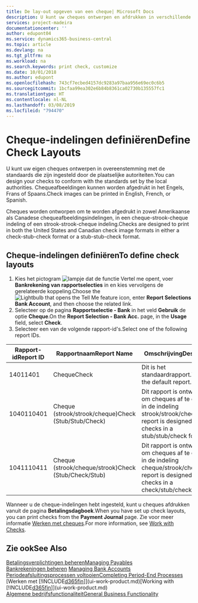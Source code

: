 ```yaml
---
title: De lay-out opgeven van een cheque| Microsoft Docs
description: U kunt uw cheques ontwerpen en afdrukken in verschillende indelingen, om te voldoen aan standaards.
services: project-madeira
documentationcenter: ''
author: edupont04
ms.service: dynamics365-business-central
ms.topic: article
ms.devlang: na
ms.tgt_pltfrm: na
ms.workload: na
ms.search.keywords: print check, customize
ms.date: 10/01/2018
ms.author: edupont
ms.openlocfilehash: 743cf7ecbed4157dc9283a97baa956e69ec0c6b5
ms.sourcegitcommit: 1bcfaa99ea302e6b84b8361ca02730b135557fc1
ms.translationtype: HT
ms.contentlocale: nl-NL
ms.lasthandoff: 03/08/2019
ms.locfileid: "794470"
---
```

# <a name="define-check-layouts"></a><span data-ttu-id="e6280-103">Cheque-indelingen definiëren</span><span class="sxs-lookup"><span data-stu-id="e6280-103">Define Check Layouts</span></span>
<span data-ttu-id="e6280-104">U kunt uw eigen cheques ontwerpen in overeenstemming met de standaards die zijn ingesteld door de plaatselijke autoriteiten.</span><span class="sxs-lookup"><span data-stu-id="e6280-104">You can design your checks to conform with the standards set by the local authorities.</span></span> <span data-ttu-id="e6280-105">Chequeafbeeldingen kunnen worden afgedrukt in het Engels, Frans of Spaans.</span><span class="sxs-lookup"><span data-stu-id="e6280-105">Check images can be printed in English, French, or Spanish.</span></span>

<span data-ttu-id="e6280-106">Cheques worden ontworpen om te worden afgedrukt in zowel Amerikaanse als Canadese chequeafbeeldingsindelingen, in een cheque-strook-cheque indeling of een strook-strook-cheque indeling.</span><span class="sxs-lookup"><span data-stu-id="e6280-106">Checks are designed to print in both the United States and Canadian check image formats in either a check-stub-check format or a stub-stub-check format.</span></span>

## <a name="to-define-check-layouts"></a><span data-ttu-id="e6280-107">Cheque-indelingen definiëren</span><span class="sxs-lookup"><span data-stu-id="e6280-107">To define check layouts</span></span>
1. <span data-ttu-id="e6280-108">Kies het pictogram ![lampje dat de functie Vertel me opent](media/ui-search/search_small.png "Vertel me wat u wilt doen"), voer **Bankrekening van rapportselecties** in en kies vervolgens de gerelateerde koppeling.</span><span class="sxs-lookup"><span data-stu-id="e6280-108">Choose the ![Lightbulb that opens the Tell Me feature](media/ui-search/search_small.png "Tell me what you want to do") icon, enter **Report Selections Bank Account**, and then choose the related link.</span></span>
2. <span data-ttu-id="e6280-109">Selecteer op de pagina **Rapportselectie - Bank** in het veld **Gebruik** de optie **Cheque**.</span><span class="sxs-lookup"><span data-stu-id="e6280-109">On the **Report Selection - Bank Acc.** page, in the **Usage** field, select **Check**.</span></span>
3. <span data-ttu-id="e6280-110">Selecteer een van de volgende rapport-id's.</span><span class="sxs-lookup"><span data-stu-id="e6280-110">Select one of the following report IDs.</span></span>

| <span data-ttu-id="e6280-111">Rapport-id</span><span class="sxs-lookup"><span data-stu-id="e6280-111">Report ID</span></span> | <span data-ttu-id="e6280-112">Rapportnaam</span><span class="sxs-lookup"><span data-stu-id="e6280-112">Report Name</span></span> | <span data-ttu-id="e6280-113">Omschrijving</span><span class="sxs-lookup"><span data-stu-id="e6280-113">Description</span></span> |
| --- | --- | --- |
| <span data-ttu-id="e6280-114">1401</span><span class="sxs-lookup"><span data-stu-id="e6280-114">1401</span></span> |<span data-ttu-id="e6280-115">Cheque</span><span class="sxs-lookup"><span data-stu-id="e6280-115">Check</span></span> |<span data-ttu-id="e6280-116">Dit is het standaardrapport.</span><span class="sxs-lookup"><span data-stu-id="e6280-116">This is the default report.</span></span> |
| <span data-ttu-id="e6280-117">10401</span><span class="sxs-lookup"><span data-stu-id="e6280-117">10401</span></span> |<span data-ttu-id="e6280-118">Cheque (strook/strook/cheque)</span><span class="sxs-lookup"><span data-stu-id="e6280-118">Check (Stub/Stub/Check)</span></span> |<span data-ttu-id="e6280-119">Dit rapport is ontworpen om cheques af te drukken in de indeling strook/strook/cheque.</span><span class="sxs-lookup"><span data-stu-id="e6280-119">This report is designed to print checks in a stub/stub/check format.</span></span> |
| <span data-ttu-id="e6280-120">10411</span><span class="sxs-lookup"><span data-stu-id="e6280-120">10411</span></span> |<span data-ttu-id="e6280-121">Cheque (strook/cheque/strook)</span><span class="sxs-lookup"><span data-stu-id="e6280-121">Check (Stub/Check/Stub)</span></span> |<span data-ttu-id="e6280-122">Dit rapport is ontworpen om cheques af te drukken in de indeling cheque/strook/cheque.</span><span class="sxs-lookup"><span data-stu-id="e6280-122">This report is designed to print checks in a check/stub/check format.</span></span> |

<span data-ttu-id="e6280-123">Wanneer u de cheque-indelingen hebt ingesteld, kunt u cheques afdrukken vanuit de pagina **Betalingsdagboek**.</span><span class="sxs-lookup"><span data-stu-id="e6280-123">When you have set up check layouts, you can print checks from the **Payment Journal** page.</span></span> <span data-ttu-id="e6280-124">Zie voor meer informatie [Werken met cheques](payables-how-work-checks.md).</span><span class="sxs-lookup"><span data-stu-id="e6280-124">For more information, see [Work with Checks](payables-how-work-checks.md).</span></span>

## <a name="see-also"></a><span data-ttu-id="e6280-125">Zie ook</span><span class="sxs-lookup"><span data-stu-id="e6280-125">See Also</span></span>
[<span data-ttu-id="e6280-126">Betalingsverplichtingen beheren</span><span class="sxs-lookup"><span data-stu-id="e6280-126">Managing Payables</span></span>](payables-manage-payables.md)  
<span data-ttu-id="e6280-127">[Bankrekeningen beheren](bank-manage-bank-accounts.md) </span><span class="sxs-lookup"><span data-stu-id="e6280-127">[Managing Bank Accounts](bank-manage-bank-accounts.md) </span></span>  
[<span data-ttu-id="e6280-128">Periodeafsluitingsprocessen voltooien</span><span class="sxs-lookup"><span data-stu-id="e6280-128">Completing Period-End Processes</span></span>](year-how-complete-period-end-processes.md)  
<span data-ttu-id="e6280-129">[Werken met [!INCLUDE[d365fin](includes/d365fin_md.md)]](ui-work-product.md)</span><span class="sxs-lookup"><span data-stu-id="e6280-129">[Working with [!INCLUDE[d365fin](includes/d365fin_md.md)]](ui-work-product.md)</span></span>  
[<span data-ttu-id="e6280-130">Algemene bedrijfsfunctionaliteit</span><span class="sxs-lookup"><span data-stu-id="e6280-130">General Business Functionality</span></span>](ui-across-business-areas.md)
